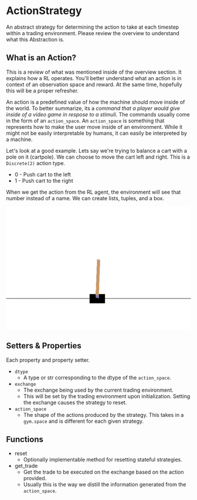 # ActionStrategy

An abstract strategy for determining the action to take at each timestep within a trading environment. Please review the overview to understand what this Abstraction is.

## What is an Action?

This is a review of what was mentioned inside of the overview section. It explains how a RL operates. You'll better understand what an action is in context of an observation space and reward. At the same time, hopefully this will be a proper refresher.

An action is a predefined value of how the machine should move inside of the world. To better summarize, its a *command that a player would give inside of a video game in respose to a stimuli*. The commands usually come in the form of an `action_space`. An `action_space` is something that represents how to make the user move inside of an environment. While it might not be easily interpretable by humans, it can easily be interpreted by a machine.

Let's look at a good example. Lets say we're trying to balance a cart with a pole on it (cartpole). We can choose to move the cart left and right. This is a `Discrete(2)` action type. 

* 0 - Push cart to the left
* 1	- Push cart to the right

When we get the action from the RL agent, the environment will see that number instead of a name. We can create lists, tuples, and a box.

![Watch Link Run Around In Circles](../gifs/cartpole.gif)


## Setters & Properties

Each property and property setter.

* `dtype`
  * A type or str corresponding to the dtype of the `action_space`.
* `exchange`
  * The exchange being used by the current trading environment.
  * This will be set by the trading environment upon initialization. Setting the exchange causes the strategy to reset.
* `action_space`
  * The shape of the actions produced by the strategy. This takes in a `gym.space` and is different for each given strategy.


## Functions

* reset
  * Optionally implementable method for resetting stateful strategies.
* get_trade
  * Get the trade to be executed on the exchange based on the action provided.
  * Usually this is the way we distill the information generated from the `action_space`. 

